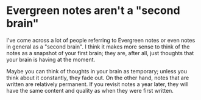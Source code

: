# Evergreen notes aren't a "second brain"

I've come across a lot of people referring to Evergreen notes or even notes in general as a "second brain". I think it makes more sense to think of the notes as a snapshot of your first brain; they are, after all, just thoughts that your brain is having at the moment.

Maybe you can think of thoughts in your brain as temporary; unless you think about it constantly, they fade out. On the other hand, notes that are written are relatively permanent. If you revisit notes a year later, they will have the same content and quality as when they were first written.